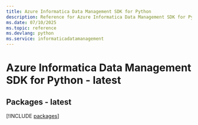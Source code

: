 ```yaml
---
title: Azure Informatica Data Management SDK for Python
description: Reference for Azure Informatica Data Management SDK for Python
ms.date: 07/10/2025
ms.topic: reference
ms.devlang: python
ms.service: informaticadatamanagement
---
```

# Azure Informatica Data Management SDK for Python - latest
## Packages - latest
[!INCLUDE [packages](informatica-data-management-index.md)]